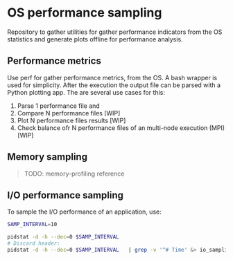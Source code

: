 
# OS performance sampling

Repository to gather utilities for gather performance indicators from 
the OS statistics and generate plots offline for performance analysis.

## Performance metrics
Use perf for gather performance metrics, from the OS. A bash wrapper is used 
for simplicity. After the execution the output file can be parsed with a Python
plotting app. The are several use cases for this:

1. Parse 1 performance file and 
2. Compare N performance files [WIP]
3. Plot N performance files results [WIP]
4. Check balance ofr N performance files of an multi-node execution (MPI) [WIP]

## Memory sampling

> TODO: memory-profiling reference

## I/O performance sampling

To sample the I/O performance of an application, use:

````bash
SAMP_INTERVAL=10

pidstat -d -h --dec=0 $SAMP_INTERVAL 
# Discard header:
pidstat -d -h --dec=0 $SAMP_INTERVAL   | grep -v '^# Time' &> io_sampling.log
````

